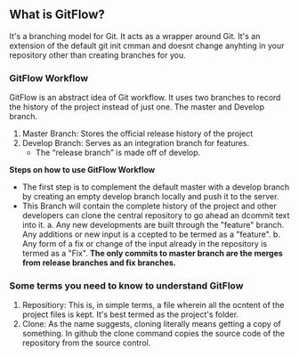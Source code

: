 ## What is GitFlow?
It's a branching model for Git. It acts as a wrapper around Git. It's an extension of the default git init cmman and doesnt change anyhting in your repository other than creating branches for you.
### **GitFlow Workflow**
GitFlow is an abstract idea of Git workflow. It uses two branches to record the history of the project
instead of just one. The master and Develop branch.
1. Master Branch:
Stores the official release history of the project
2. Develop Branch:
Serves as an integration branch for features.
	* The “release branch” is made off of develop.

**Steps on how to use GitFlow Workflow**
* The first step is to complement the default master with a develop branch by creating an empty develop branch locally and push it to the server.
* This Branch will contain the complete history of the project and other developers can clone the central repository to go ahead an dcommit text into it.
        a. Any new developments are built through the "feature" branch. Any additions or new input is a
ccepted to be termed as a "feature".
        b. Any form of a fix or change of the input already in the repository is termed as a "Fix".
**The only commits to master branch are the merges from release branches and fix branches.**

### Some terms you need to know to understand GitFlow
1. Repositiory: 
This is, in simple terms, a file wherein all the ocntent of the project files is kept. It's best termed as the project's folder.
2. Clone:
As the name suggests, cloning literally means getting a copy of something. In github the clone command copies the source code of the repository from the source control. 
